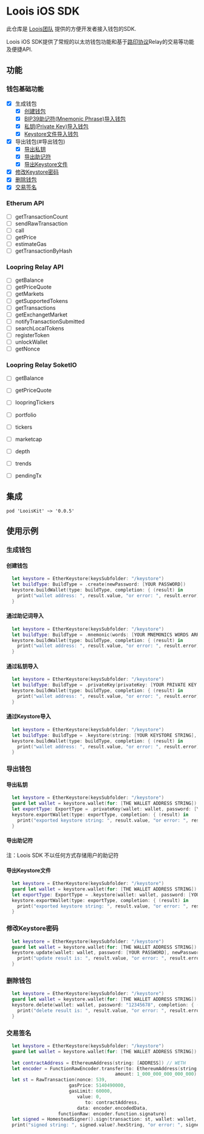 # Loois iOS SDK

此仓库是 [Loois团队](https://github.com/LOOIS-IO/) 提供的方便开发者接入钱包的SDK. 

Loois iOS SDK提供了常规的以太坊钱包功能和基于[路印协议](https://loopring.org/)Relay的交易等功能及便捷API.

## 功能

### 钱包基础功能
- [x] 生成钱包
  - [x] [创建钱包](#创建钱包)
  - [x] [BIP39助记符(Mnemonic Phrase)导入钱包](#通过助记词导入)
  - [x] [私钥(Private Key)导入钱包](#通过私钥导入)
  - [x] [Keystore文件导入钱包](#通过Keystore导入)
- [x] 导出钱包(#导出钱包)
  - [x] [导出私钥](#导出私钥)
  - [x] [导出助记符](#导出助记符)
  - [x] [导出Keystore文件](#导出Keystore文件)
- [x] [修改Keystore密码](#修改Keystore密码)
- [x] [删除钱包](#删除钱包)
- [x] [交易签名](#交易签名)

### Etherum API
- [ ] getTransactionCount
- [ ] sendRawTransaction
- [ ] call
- [ ] getPrice
- [ ] estimateGas
- [ ] getTransactionByHash

### Loopring Relay API
- [ ] getBalance
- [ ] getPriceQuote
- [ ] getMarkets
- [ ] getSupportedTokens
- [ ] getTransactions
- [ ] getExchangetMarket
- [ ] notifyTransactionSubmitted
- [ ] searchLocalTokens
- [ ] registerToken
- [ ] unlockWallet
- [ ] getNonce

### Loopring Relay SoketIO
- [ ] getBalance
- [ ] getPriceQuote
- [ ] loopringTickers
- [ ] portfolio
- [ ] tickers
- [ ] marketcap
- [ ] depth
- [ ] trends
- [ ] pendingTx


## 集成

```
pod 'LooisKit' ~> '0.0.5'
```

## 使用示例

### 生成钱包

#### 创建钱包
  
  ```swift
    let keystore = EtherKeystore(keysSubfolder: "/keystore")
    let buildType: BuildType = .create(newPassword: [YOUR PASSWORD])
    keystore.buildWallet(type: buildType, completion: { (result) in
      print("wallet address: ", result.value, "or error: ", result.error)
    }
  ```

#### 通过助记词导入
  
  ```swift
    let keystore = EtherKeystore(keysSubfolder: "/keystore")
    let buildType: BuildType = .mnemonic(words: [YOUR MNEMONICS WORDS ARRAY], newPassword: [YOUR PASSWORD])
    keystore.buildWallet(type: buildType, completion: { (result) in
      print("wallet address: ", result.value, "or error: ", result.error)
    }
  ```
    
#### 通过私钥导入
  
  ```swift
    let keystore = EtherKeystore(keysSubfolder: "/keystore")
    let buildType: BuildType = .privateKey(privateKey: [YOUR PRIVATE KEY STRING], newPassword: [YOUR PASSWORD])
    keystore.buildWallet(type: buildType, completion: { (result) in
      print("wallet address: ", result.value, "or error: ", result.error)
    }
  ```
    
#### 通过Keystore导入
  
  ```swift
    let keystore = EtherKeystore(keysSubfolder: "/keystore")
    let buildType: BuildType = .keystore(string: [YOUR KEYSTORE STRING], password: [YOUR PASSWORD], newPassword: [YOUR PASSWORD])
    keystore.buildWallet(type: buildType, completion: { (result) in
      print("wallet address: ", result.value, "or error: ", result.error)
    }
  ```

### 导出钱包

#### 导出私钥
  
  ```swift
    let keystore = EtherKeystore(keysSubfolder: "/keystore")
    guard let wallet = keystore.wallet(for: [THE WALLET ADDRESS STRING]) else { return }
    let exportType: ExportType = .privateKey(wallet: wallet, password: [YOUR PASSWORD])
    keystore.exportWallet(type: exportType, completion: { (result) in
      print("exported keystore string: ", result.value, "or error: ", result.error)
    }
  ```
  
#### 导出助记符
注：Loois SDK 不以任何方式存储用户的助记符
  
#### 导出Keystore文件
  
  ```swift
    let keystore = EtherKeystore(keysSubfolder: "/keystore")
    guard let wallet = keystore.wallet(for: [THE WALLET ADDRESS STRING]) else { return }
    let exportType: ExportType = .keystore(wallet: wallet, password: [YOUR PASSWORD], newPassword: [YOUR PASSWORD])
    keystore.exportWallet(type: exportType, completion: { (result) in
      print("exported keystore string: ", result.value, "or error: ", result.error)
    }
  ```

### 修改Keystore密码

```swift
  let keystore = EtherKeystore(keysSubfolder: "/keystore")
  guard let wallet = keystore.wallet(for: [THE WALLET ADDRESS STRING]) else { return }
  keystore.update(wallet: wallet, password: [YOUR PASSWORD], newPassword: [YOUR PASSWORD], completion: { (result) in
    print("update result is: ", result.value, "or error: ", result.error)
  }
```

### 删除钱包

```swift
  let keystore = EtherKeystore(keysSubfolder: "/keystore")
  guard let wallet = keystore.wallet(for: [THE WALLET ADDRESS STRING]) else { return }
  keystore.delete(wallet: wallet, password: "12345678", completion: { (result) in
    print("delete result is: ", result.value, "or error: ", result.error)
  }
```

### 交易签名

```swift
  let keystore = EtherKeystore(keysSubfolder: "/keystore")
  guard let wallet = keystore.wallet(for: [THE WALLET ADDRESS STRING]) else { return }
  
  let contractAddress = EthereumAddress(string: [ADDRESS]) // WETH
  let encoder = FunctionRawEncoder.transfer(to: EthereumAddress(string: [ADDRESS])!,
                                        amount: 1_000_000_000_000_000)
  let st = RawTransaction(nonce: 539,
                       gasPrice: 5140490000,
                       gasLimit: 60000,
                          value: 0,
                             to: contractAddress,
                          data: encoder.encodedData,
                   functionRaw: encoder.function.signature)
  let signed = HomesteadSigner().sign(transaction: st, wallet: wallet, password: [YOUR PASSWORD])
  print("signed string: ", signed.value?.hexString, "or error: ", signed.error)
```




